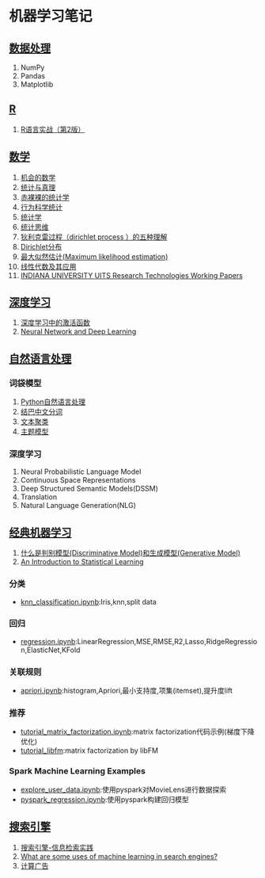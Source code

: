 # 机器学习笔记
## [数据处理][0]
1. NumPy
1. Pandas
1. Matplotlib

## [R][70]
1. [R语言实战（第2版）][71]

## [数学][10]
1. [机会的数学][11]
1. [统计与真理][12]
1. [赤裸裸的统计学][13]
1. [行为科学统计][14]
1. [统计学][15]
1. [统计思维][16]
1. [狄利克雷过程（dirichlet process ）的五种理解][17]
1. [Dirichlet分布][18]
1. [最大似然估计(Maximum likelihood estimation)][19]
1. [线性代数及其应用][20]
1. [INDIANA UNIVERSITY UITS Research Technologies Working Papers][21]

## [深度学习][40]
1. [深度学习中的激活函数][41]
1. [Neural Network and Deep Learning][42]

## [自然语言处理][30]
### 词袋模型
1. [Python自然语言处理][34]
1. [结巴中文分词][31]
1. [文本聚类][32]
1. [主题模型][33]

### 深度学习
1. Neural Probabilistic Language Model
1. Continuous Space Representations
1. Deep Structured Semantic Models(DSSM)
1. Translation
1. Natural Language Generation(NLG)

## [经典机器学习][50]
1. [什么是判别模型(Discriminative Model)和生成模型(Generative Model)][51]
1. [An Introduction to Statistical Learning][52]

### 分类
- [knn_classification.ipynb](knn_classification.ipynb):Iris,knn,split data

### 回归
- [regression.ipynb](regression.ipynb):LinearRegression,MSE,RMSE,R2,Lasso,RidgeRegression,ElasticNet,KFold

### 关联规则
- [apriori.ipynb](apriori.ipynb):histogram,Apriori,最小支持度,项集(itemset),提升度lift

### 推荐
- [tutorial_matrix_factorization.ipynb](tutorial_matrix_factorization.ipynb):matrix factorization代码示例(梯度下降优化)
- [tutorial_libfm](tutorial_libfm):matrix factorization by libFM

### Spark Machine Learning Examples
- [explore_user_data.ipynb](pyspark_explore_user_data.ipynb):使用pyspark对MovieLens进行数据探索
- [pyspark_regression.ipynb](pyspark_regression.ipynb):使用pyspark构建回归模型

## [搜索引擎][60]
1. [搜索引擎-信息检索实践][61]
1. [What are some uses of machine learning in search engines?][63]
1. [计算广告][62]


[0]: data-processing/

[10]: math/
[11]: math/chance-of-math.ipynb
[12]: math/statistics-and-truth.ipynb
[13]: math/naked-statistics.ipynb
[14]: math/StatisticsForTheBehavioralSciences
[15]: math/statistics
[16]: math/thinkstats
[17]: math/dp.ipynb
[18]: math/dirichlet.ipynb
[19]: math/mle.ipynb
[20]: math/LinearAlgebraAndItsApplications
[21]: math/indiana_edu_statmath


[30]: natural-language-processing/
[31]: natural-language-processing/jieba.ipynb
[32]: natural-language-processing/text_clustering.ipynb
[33]: natural-language-processing/topic_model.ipynb
[34]: natural-language-processing/NaturalLanguageProcessingWithPython

[40]: deep-learning/
[41]: deep-learning/activation-function.ipynb
[42]: deep-learning/NeuralNetworkAndDeepLearning

[50]: machine-learning/
[51]: machine-learning/DiscriminativeModelGenerativeModel.md
[52]: machine-learning/ISLR-Sixth

[60]: search-engine/
[61]: search-engine/search-engine
[62]: search-engine/computational_ad
[63]: search-engine/WhatAreSomeUsesOfMachineLearningInSearchEngines.md



[70]: r/
[71]: r/r_in_action

